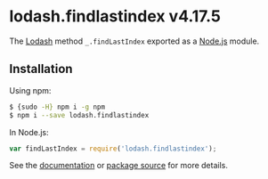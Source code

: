 # lodash.findlastindex v4.17.5

The [Lodash](https://lodash.com/) method `_.findLastIndex` exported as a [Node.js](https://nodejs.org/) module.

## Installation

Using npm:
```bash
$ {sudo -H} npm i -g npm
$ npm i --save lodash.findlastindex
```

In Node.js:
```js
var findLastIndex = require('lodash.findlastindex');
```

See the [documentation](https://lodash.com/docs#findLastIndex) or [package source](https://github.com/lodash/lodash/blob/4.17.5-npm-packages/lodash.findlastindex) for more details.
